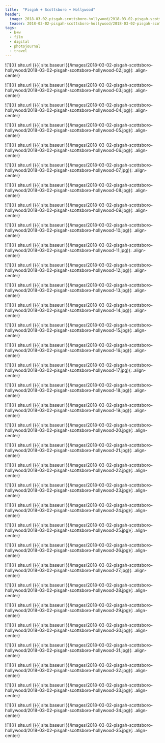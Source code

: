 ```yaml
---
title:  "Pisgah + Scottsboro + Hollywood"
header:
  image: 2018-03-02-pisgah-scottsboro-hollywood/2018-03-02-pisgah-scottsboro-hollywood-01.jpg
  teaser: 2018-03-02-pisgah-scottsboro-hollywood/2018-03-02-pisgah-scottsboro-hollywood-01.jpg
tags: 
  - b+w
  - film
  - digital
  - photojournal
  - travel
---
```


<p></p>
![1]({{ site.url }}{{ site.baseurl }}/images/2018-03-02-pisgah-scottsboro-hollywood/2018-03-02-pisgah-scottsboro-hollywood-02.jpg){: .align-center}
<figcaption> </figcaption>
<p></p>

<p></p>
![1]({{ site.url }}{{ site.baseurl }}/images/2018-03-02-pisgah-scottsboro-hollywood/2018-03-02-pisgah-scottsboro-hollywood-03.jpg){: .align-center}
<figcaption> </figcaption>
<p></p>

<p></p>
![1]({{ site.url }}{{ site.baseurl }}/images/2018-03-02-pisgah-scottsboro-hollywood/2018-03-02-pisgah-scottsboro-hollywood-04.jpg){: .align-center}
<figcaption> </figcaption>
<p></p>

<p></p>
![1]({{ site.url }}{{ site.baseurl }}/images/2018-03-02-pisgah-scottsboro-hollywood/2018-03-02-pisgah-scottsboro-hollywood-05.jpg){: .align-center}
<figcaption> </figcaption>
<p></p>

<p></p>
![1]({{ site.url }}{{ site.baseurl }}/images/2018-03-02-pisgah-scottsboro-hollywood/2018-03-02-pisgah-scottsboro-hollywood-06.jpg){: .align-center}
<figcaption> </figcaption>
<p></p>

<p></p>
![1]({{ site.url }}{{ site.baseurl }}/images/2018-03-02-pisgah-scottsboro-hollywood/2018-03-02-pisgah-scottsboro-hollywood-07.jpg){: .align-center}
<figcaption> </figcaption>
<p></p>

<p></p>
![1]({{ site.url }}{{ site.baseurl }}/images/2018-03-02-pisgah-scottsboro-hollywood/2018-03-02-pisgah-scottsboro-hollywood-08.jpg){: .align-center}
<figcaption> </figcaption>
<p></p>

<p></p>
![1]({{ site.url }}{{ site.baseurl }}/images/2018-03-02-pisgah-scottsboro-hollywood/2018-03-02-pisgah-scottsboro-hollywood-09.jpg){: .align-center}
<figcaption> </figcaption>
<p></p>

<p></p>
![1]({{ site.url }}{{ site.baseurl }}/images/2018-03-02-pisgah-scottsboro-hollywood/2018-03-02-pisgah-scottsboro-hollywood-10.jpg){: .align-center}
<figcaption> </figcaption>
<p></p>

<p></p>
![1]({{ site.url }}{{ site.baseurl }}/images/2018-03-02-pisgah-scottsboro-hollywood/2018-03-02-pisgah-scottsboro-hollywood-11.jpg){: .align-center}
<figcaption> </figcaption>
<p></p>

<p></p>
![1]({{ site.url }}{{ site.baseurl }}/images/2018-03-02-pisgah-scottsboro-hollywood/2018-03-02-pisgah-scottsboro-hollywood-12.jpg){: .align-center}
<figcaption> </figcaption>
<p></p>

<p></p>
![1]({{ site.url }}{{ site.baseurl }}/images/2018-03-02-pisgah-scottsboro-hollywood/2018-03-02-pisgah-scottsboro-hollywood-13.jpg){: .align-center}
<figcaption> </figcaption>
<p></p>

<p></p>
![1]({{ site.url }}{{ site.baseurl }}/images/2018-03-02-pisgah-scottsboro-hollywood/2018-03-02-pisgah-scottsboro-hollywood-14.jpg){: .align-center}
<figcaption> </figcaption>
<p></p>

<p></p>
![1]({{ site.url }}{{ site.baseurl }}/images/2018-03-02-pisgah-scottsboro-hollywood/2018-03-02-pisgah-scottsboro-hollywood-15.jpg){: .align-center}
<figcaption> </figcaption>
<p></p>

<p></p>
![1]({{ site.url }}{{ site.baseurl }}/images/2018-03-02-pisgah-scottsboro-hollywood/2018-03-02-pisgah-scottsboro-hollywood-16.jpg){: .align-center}
<figcaption> </figcaption>
<p></p>

<p></p>
![1]({{ site.url }}{{ site.baseurl }}/images/2018-03-02-pisgah-scottsboro-hollywood/2018-03-02-pisgah-scottsboro-hollywood-17.jpg){: .align-center}
<figcaption> </figcaption>
<p></p>

<p></p>
![1]({{ site.url }}{{ site.baseurl }}/images/2018-03-02-pisgah-scottsboro-hollywood/2018-03-02-pisgah-scottsboro-hollywood-18.jpg){: .align-center}
<figcaption> </figcaption>
<p></p>

<p></p>
![1]({{ site.url }}{{ site.baseurl }}/images/2018-03-02-pisgah-scottsboro-hollywood/2018-03-02-pisgah-scottsboro-hollywood-19.jpg){: .align-center}
<figcaption> </figcaption>
<p></p>

<p></p>
![1]({{ site.url }}{{ site.baseurl }}/images/2018-03-02-pisgah-scottsboro-hollywood/2018-03-02-pisgah-scottsboro-hollywood-20.jpg){: .align-center}
<figcaption> </figcaption>
<p></p>

<p></p>
![1]({{ site.url }}{{ site.baseurl }}/images/2018-03-02-pisgah-scottsboro-hollywood/2018-03-02-pisgah-scottsboro-hollywood-21.jpg){: .align-center}
<figcaption> </figcaption>
<p></p>

<p></p>
![1]({{ site.url }}{{ site.baseurl }}/images/2018-03-02-pisgah-scottsboro-hollywood/2018-03-02-pisgah-scottsboro-hollywood-22.jpg){: .align-center}
<figcaption> </figcaption>
<p></p>

<p></p>
![1]({{ site.url }}{{ site.baseurl }}/images/2018-03-02-pisgah-scottsboro-hollywood/2018-03-02-pisgah-scottsboro-hollywood-23.jpg){: .align-center}
<figcaption> </figcaption>
<p></p>

<p></p>
![1]({{ site.url }}{{ site.baseurl }}/images/2018-03-02-pisgah-scottsboro-hollywood/2018-03-02-pisgah-scottsboro-hollywood-24.jpg){: .align-center}
<figcaption> </figcaption>
<p></p>

<p></p>
![1]({{ site.url }}{{ site.baseurl }}/images/2018-03-02-pisgah-scottsboro-hollywood/2018-03-02-pisgah-scottsboro-hollywood-25.jpg){: .align-center}
<figcaption> </figcaption>
<p></p>

<p></p>
![1]({{ site.url }}{{ site.baseurl }}/images/2018-03-02-pisgah-scottsboro-hollywood/2018-03-02-pisgah-scottsboro-hollywood-26.jpg){: .align-center}
<figcaption> </figcaption>
<p></p>

<p></p>
![1]({{ site.url }}{{ site.baseurl }}/images/2018-03-02-pisgah-scottsboro-hollywood/2018-03-02-pisgah-scottsboro-hollywood-27.jpg){: .align-center}
<figcaption> </figcaption>
<p></p>

<p></p>
![1]({{ site.url }}{{ site.baseurl }}/images/2018-03-02-pisgah-scottsboro-hollywood/2018-03-02-pisgah-scottsboro-hollywood-28.jpg){: .align-center}
<figcaption> </figcaption>
<p></p>

<p></p>
![1]({{ site.url }}{{ site.baseurl }}/images/2018-03-02-pisgah-scottsboro-hollywood/2018-03-02-pisgah-scottsboro-hollywood-29.jpg){: .align-center}
<figcaption> </figcaption>
<p></p>

<p></p>
![1]({{ site.url }}{{ site.baseurl }}/images/2018-03-02-pisgah-scottsboro-hollywood/2018-03-02-pisgah-scottsboro-hollywood-30.jpg){: .align-center}
<figcaption> </figcaption>
<p></p>

<p></p>
![1]({{ site.url }}{{ site.baseurl }}/images/2018-03-02-pisgah-scottsboro-hollywood/2018-03-02-pisgah-scottsboro-hollywood-31.jpg){: .align-center}
<figcaption> </figcaption>
<p></p>

<p></p>
![1]({{ site.url }}{{ site.baseurl }}/images/2018-03-02-pisgah-scottsboro-hollywood/2018-03-02-pisgah-scottsboro-hollywood-32.jpg){: .align-center}
<figcaption> </figcaption>
<p></p>

<p></p>
![1]({{ site.url }}{{ site.baseurl }}/images/2018-03-02-pisgah-scottsboro-hollywood/2018-03-02-pisgah-scottsboro-hollywood-33.jpg){: .align-center}
<figcaption> </figcaption>
<p></p>

<p></p>
![1]({{ site.url }}{{ site.baseurl }}/images/2018-03-02-pisgah-scottsboro-hollywood/2018-03-02-pisgah-scottsboro-hollywood-34.jpg){: .align-center}
<figcaption> </figcaption>
<p></p>

<p></p>
![1]({{ site.url }}{{ site.baseurl }}/images/2018-03-02-pisgah-scottsboro-hollywood/2018-03-02-pisgah-scottsboro-hollywood-35.jpg){: .align-center}
<figcaption> </figcaption>
<p></p>

